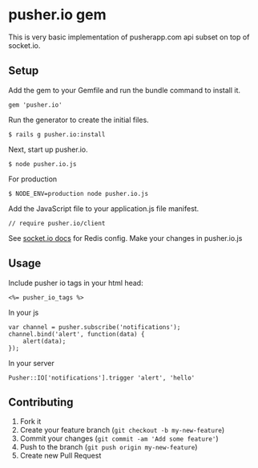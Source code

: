 # pusher.io gem

This is very basic implementation of pusherapp.com api subset on top of socket.io.

## Setup

Add the gem to your Gemfile and run the bundle command to install it.

    gem 'pusher.io'

Run the generator to create the initial files.

    $ rails g pusher.io:install

Next, start up pusher.io.

    $ node pusher.io.js

For production

    $ NODE_ENV=production node pusher.io.js

Add the JavaScript file to your application.js file manifest.

    // require pusher.io/client
    
See [socket.io docs](https://github.com/LearnBoost/Socket.IO/wiki/Configuring-Socket.IO) for Redis config.
Make your changes in pusher.io.js

## Usage

Include pusher io tags in your html head:

    <%= pusher_io_tags %>
    
In your js
    
    var channel = pusher.subscribe('notifications');
    channel.bind('alert', function(data) {
        alert(data);
    });
    
In your server

    Pusher::IO['notifications'].trigger 'alert', 'hello'

## Contributing

1. Fork it
2. Create your feature branch (`git checkout -b my-new-feature`)
3. Commit your changes (`git commit -am 'Add some feature'`)
4. Push to the branch (`git push origin my-new-feature`)
5. Create new Pull Request
